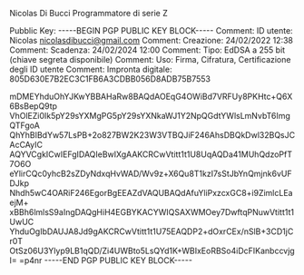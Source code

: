   Nicolas Di Bucci 
  Programmatore di serie Z


Pubblic Key:
-----BEGIN PGP PUBLIC KEY BLOCK-----
Comment: ID utente:	Nicolas <nicolasdibucci@gmail.com>
Comment: Creazione:	24/02/2022 12:38
Comment: Scadenza:	24/02/2024 12:00
Comment: Tipo:	EdDSA a 255 bit (chiave segreta disponibile)
Comment: Uso:	Firma, Cifratura, Certificazione degli ID utente
Comment: Impronta digitale:	805D630E7B2EC3C1FB6A3CDBB056D8ADB75B7553


mDMEYhduOhYJKwYBBAHaRw8BAQdAOEqG4OWiBd7VRFUy8PKHtc+Q6X6BsBepQ9tp
VhOlEZi0Ik5pY29sYXMgPG5pY29sYXNkaWJ1Y2NpQGdtYWlsLmNvbT6ImgQTFgoA
QhYhBIBdYw57LsPB+2o827BW2K23W3VTBQJiF246AhsDBQkDwl32BQsJCAcCAyIC
AQYVCgkICwIEFgIDAQIeBwIXgAAKCRCwVtitt1t1U8UqAQDa41MUhQdzoPfT7O6O
eYlirCQc0yhcB2sZDyNdxqHvWAD/Wv9z+X6Qu8T1kzI7sStJbYnQmjnk6vUFDJkp
Nhdh5wC4OARiF246EgorBgEEAZdVAQUBAQdAfuYliPxzcxGC8+i9ZimlcLEaejM+
xBBh6lmlsS9aIngDAQgHiH4EGBYKACYWIQSAXWMOey7DwftqPNuwVtitt1t1UwUC
YhduOgIbDAUJA8Jd9gAKCRCwVtitt1t1U75EAQDP2+dOxrCEx/nSlB+3CD1jCr0T
OtSz06U3Ylyp9LB1qQD/Zi4UWBto5LsQYd1K+WBIxEoRBSo4iDcFIKanbccvjgI=
=p4nr
-----END PGP PUBLIC KEY BLOCK-----
